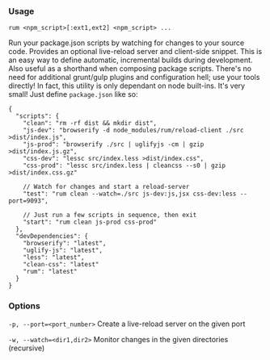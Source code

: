 ### Usage
```
rum <npm_script>[:ext1,ext2] <npm_script> ...
```
Run your package.json scripts by watching for changes to your source code. Provides an optional live-reload server and client-side snippet. This is an easy way to define automatic, incremental builds during development. Also useful as a shorthand when composing package scripts. There's no need for additional grunt/gulp plugins and configuration hell; use your tools directly! In fact, this utility is only dependant on node built-ins. It's very small! Just define `package.json` like so:
```
{
  "scripts": {
    "clean": "rm -rf dist && mkdir dist",
    "js-dev": "browserify -d node_modules/rum/reload-client ./src >dist/index.js",
    "js-prod": "browserify ./src | uglifyjs -cm | gzip >dist/index.js.gz",
    "css-dev": "lessc src/index.less >dist/index.css",
    "css-prod": "lessc src/index.less | cleancss --s0 | gzip >dist/index.css.gz"

    // Watch for changes and start a reload-server
    "test": "rum clean --watch=./src js-dev:js,jsx css-dev:less --port=9093",

    // Just run a few scripts in sequence, then exit
    "start": "rum clean js-prod css-prod"
  },
  "devDependencies": {
    "browserify": "latest",
    "uglify-js": "latest",
    "less": "latest",
    "clean-css": "latest"
    "rum": "latest"
  }
}
```

### Options
`-p, --port=<port_number>` Create a live-reload server on the given port

`-w, --watch=<dir1,dir2>` Monitor changes in the given directories (recursive)
